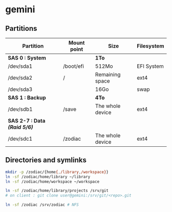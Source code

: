 # gemini

## Partitions

Partition                         | Mount point   | Size               | Filesystem
--------------------------------- | ------------- | ------------------ | -----------
**SAS 0 : System**                |               | **1To**            |
/dev/sda1                         | /boot/efi     | 512Mo              | EFI System
/dev/sda2                         | /             | Remaining space    | ext4
/dev/sda3                         |               | 16Go               | swap
**SAS 1 : Backup**                |               | **4To**            |
/dev/sdb1                         | /save         | The whole device   | ext4
**SAS 2-7 : Data *(Raid 5/6)***   |               |                    |
/dev/sdc1                         | /zodiac       | The whole device   | ext4

## Directories and symlinks

```sh
mkdir -p /zodiac/{home{,/library,/workspace}}
ln -sf /zodiac/home/library ~/library
ln -sf /zodiac/home/workspace ~/workspace

ln -sf /zodiac/home/library/projects /srv/git
# on client : git clone user@gemini:/srv/git/<repo>.git

ln -sf /zodiac /srv/zodiac # NFS
```
